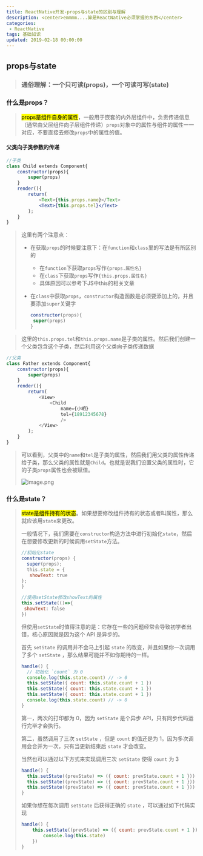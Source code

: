 ```yaml
---
title: ReactNative开发-props与state的区别与理解
description: <center>emmmm....算是ReactNative必须掌握的东西</center>
categories:
 - ReactNative
tags: 基础知识
updated: 2019-02-18 00:00:00
---
```


## props与state

>### 通俗理解：一个只可读(props)，一个可读可写(state)

### 什么是props？

> <mark>props是组件自身的属性</mark>，一般用于嵌套的内外层组件中，负责传递信息（通常由父层组件向子层组件传递）`props`对象中的属性与组件的属性一一对应，不要直接去修改`props`中的属性的值。

#### 父类向子类参数的传递

```jsx
//子类
class Child extends Component{  
    constructor(props){
    	super(props)
    }
    render(){  
        return(  
            <Text>{this.props.name}</Text>
            <Text>{this.props.tel}</Text>  
        );  
    }  
}  
```

> 这里有两个注意点：
>
> - 在获取`props`的时候要注意下：在`function`和`class`里的写法是有所区别的
>
>   - 在`function`下获取`props`写作`{props.属性名}`
>   - 在`class`下获取`props`写作`{this.props.属性名}`
>   - 具体原因可以参考下JS中this的相关文章
>
> - 在`class`中获取`props`，`constructor`构造函数是必须要添加上的，并且要添加`super`关键字
>
>   ```jsx
>   constructor(props){
>    super(props)
>   }
>   ```

> 这里的`this.props.tel`和`this.props.name`是子类的属性。然后我们创建一个父类包含这个子类，然后利用这个父类向子类传递数据

```jsx
//父类
class Father extends Component{  
    constructor(props){
    	super(props)
    }
    render(){  
        return(  
            <View>  
                <Child 
                    name={小明}
                    tel={18912345678}
                    />  
            </View>  
        );  
    }  
}  
```

> 可以看到，父类中的`name`和`tel`是子类的属性，然后我们用父类的属性传递给子类，那么父类的属性就是`Child`。也就是说我们设置父类的属性时，它的子类`props`属性也会被赋值。
>
> ![image.png](https://upload-images.jianshu.io/upload_images/8154981-309a46ed2a8975bd.png?imageMogr2/auto-orient/strip%7CimageView2/2/w/1240)

### 什么是state？

> <mark>state是组件持有的状态</mark>。如果想要修改组件持有的状态或者叫属性，那么就应该用`state`来更改。
>
> 一般情况下，我们需要在`constructor`构造方法中进行初始化`state`，然后在想要修改更新的时候调用`setState`方法。
>
> ```jsx
> //初始化state
> constructor(props) {  
>   super(props);  
>   this.state = { 
>    showText: true 
> };  
> } 
> 
> //使用setState修改showText的属性
> this.setState(()=>{
>  showText: false 
> })
> ```
>
> 但使用`setState`时值得注意的是：它存在一些的问题经常会导致初学者出错，核心原因就是因为这个 API 是异步的。
>
> 首先 `setState` 的调用并不会马上引起 `state` 的改变，并且如果你一次调用了多个 `setState` ，那么结果可能并不如你期待的一样。
>
> ```jsx
> handle() {
>   // 初始化 `count` 为 0
>   console.log(this.state.count) // -> 0
>   this.setState({ count: this.state.count + 1 })
>   this.setState({ count: this.state.count + 1 })
>   this.setState({ count: this.state.count + 1 })
>   console.log(this.state.count) // -> 0
> }
> ```
>
> 第一，两次的打印都为 0，因为 `setState` 是个异步 API，只有同步代码运行完毕才会执行。
>
> 第二，虽然调用了三次 `setState` ，但是 `count` 的值还是为 1。因为多次调用会合并为一次，只有当更新结束后 `state` 才会改变。
>
> 当然也可以通过以下方式来实现调用三次 `setState` 使得 `count` 为 3
>
> ```jsx
> handle() {
>   this.setState((prevState) => ({ count: prevState.count + 1 }))
>   this.setState((prevState) => ({ count: prevState.count + 1 }))
>   this.setState((prevState) => ({ count: prevState.count + 1 }))
> }
> ```
>
> 如果你想在每次调用 `setState` 后获得正确的 `state` ，可以通过如下代码实现
>
> ```jsx
> handle() {
>     this.setState((prevState) => ({ count: prevState.count + 1 }), () => {
>         console.log(this.state)
>     })
> }
> ```

